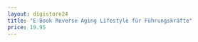```yaml
---
layout: digistore24
title: "E-Book Reverse Aging Lifestyle für Führungskräfte"
price: 19.95
---
```


